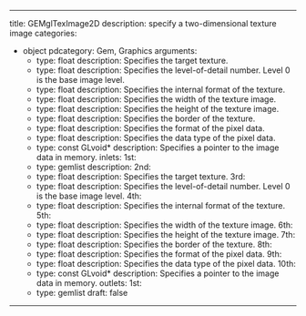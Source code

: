 
---
title: GEMglTexImage2D
description: specify a two-dimensional texture image
categories:
  - object
pdcategory: Gem, Graphics
arguments:
    - type: float
      description: Specifies the target texture.
    - type: float
      description: Specifies the level-of-detail number. Level 0 is the base image level.
    - type: float
      description: Specifies the internal format of the texture.
    - type: float
      description: Specifies the width of the texture image.
    - type: float
      description: Specifies the height of the texture image.
    - type: float
      description: Specifies the border of the texture.
    - type: float
      description: Specifies the format of the pixel data.
    - type: float
      description: Specifies the data type of the pixel data.
    - type: const GLvoid*
      description: Specifies a pointer to the image data in memory.
inlets:
  1st:
    - type: gemlist
      description:
  2nd:
    - type: float
      description: Specifies the target texture.
  3rd:
    - type: float
      description: Specifies the level-of-detail number. Level 0 is the base image level.
  4th:
    - type: float
      description: Specifies the internal format of the texture.
  5th:
    - type: float
      description: Specifies the width of the texture image.
  6th:
    - type: float
      description: Specifies the height of the texture image.
  7th:
    - type: float
      description: Specifies the border of the texture.
  8th:
    - type: float
      description: Specifies the format of the pixel data.
  9th:
    - type: float
      description: Specifies the data type of the pixel data.
  10th:
    - type: const GLvoid*
      description: Specifies a pointer to the image data in memory.
outlets:
  1st:
    - type: gemlist
draft: false
---

